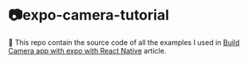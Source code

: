 # 📷expo-camera-tutorial

📌 This repo contain the source code of all the examples I used in [Build Camera app with expo with React Native](https://www.freecodecamp.org/news/how-to-create-a-camera-app-with-expo-and-react-native/) article.


